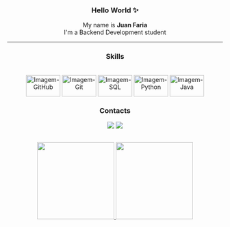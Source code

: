 <h3 align="center"> Hello World ✨ </h3>
<p align="center"> My name is <strong>Juan Faria</strong></br>
I'm a Backend Development student</p>
<hr>

<h3 align="center"> Skills </h3>

<div align="center" style="display: inline_block"><br>
 <img align="center" alt="Imagem-GitHub" height="50" width="80" src="https://cdn.jsdelivr.net/gh/devicons/devicon/icons/github/github-original-wordmark.svg">
 <img align="center" alt="Imagem-Git" height="50" width="80" src="https://cdn.jsdelivr.net/gh/devicons/devicon/icons/git/git-original-wordmark.svg">
 <img align="center" alt="Imagem-SQL" height="50" width="80" src="https://cdn.jsdelivr.net/gh/devicons/devicon/icons/mysql/mysql-original-wordmark.svg">
 <img align="center" alt="Imagem-Python" height="50" width="80" src="https://cdn.jsdelivr.net/gh/devicons/devicon/icons/python/python-original-wordmark.svg">
 <img align="center" alt="Imagem-Java" height="50" width="80" src="https://cdn.jsdelivr.net/gh/devicons/devicon/icons/java/java-original-wordmark.svg" />
</div>
  
<h3 align="center"> Contacts </h3>
  
<div align="center"> 
  <a href = "mailto:juansfaria01@gmail.com"><img src="https://img.shields.io/badge/-Gmail-%23333?style=for-the-badge&logo=gmail&logoColor=white" target="_blank"></a>
  <a href="https://www.linkedin.com/in/juan-faria-9a1a25213" target="_blank"><img src="https://img.shields.io/badge/-LinkedIn-%230077B5?style=for-the-badge&logo=linkedin&logoColor=white" target="_blank"></a>  
</div>
  
##  
  
<div align="center">
  <a href="https://github.com/JuanFaria02">
  <img height="180em" src="https://github-readme-stats.vercel.app/api?username=JuanFaria02&show_icons=true&theme=dark&include_all_commits=true&count_private=true"/>
  <img height="180em" src="https://github-readme-stats.vercel.app/api/top-langs/?username=JuanFaria02&layout=compact&langs_count=7&theme=dark"/>
</div>

